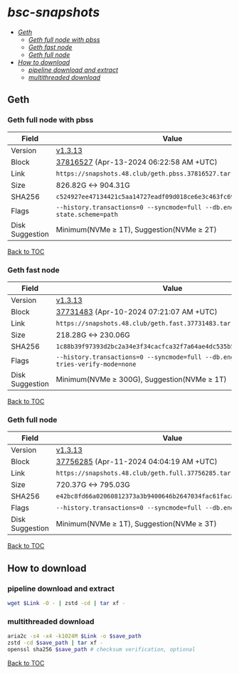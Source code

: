 # *bsc-snapshots*


- *[Geth](#geth)*
    - *[Geth full node with pbss](#geth-full-node-with-pbss)*
    - *[Geth fast node](#geth-fast-node)*
    - *[Geth full node](#geth-full-node)*
- *[How to download](#how-to-download)*
    - *[pipeline download and extract](#pipeline-download-and-extract)*
    - *[multithreaded download](#multithreaded-download)*

## Geth
### Geth full node with pbss

| Field |Value |
| --- | --- |
| Version | [v1.3.13](https://github.com/bnb-chain/bsc/releases/tag/v1.3.13) |
| Block | [37816527](https://bscscan.com/block/37816527) (Apr-13-2024 06:22:58 AM +UTC) |
| Link | `https://snapshots.48.club/geth.pbss.37816527.tar.zst` |
| Size | 826.82G <-> 904.31G |
| SHA256 | `c524927ee47134421c5aa14727eadf09d018ce6e3c463fc69511b676d6c487e9` |
| Flags | `--history.transactions=0 --syncmode=full --db.engine=pebble --state.scheme=path` |
| Disk Suggestion | Minimum(NVMe ≥ 1T), Suggestion(NVMe ≥ 2T)|

[Back to TOC](#bsc-snapshots)

### Geth fast node

| Field |Value |
| --- | --- |
| Version | [v1.3.13](https://github.com/bnb-chain/bsc/releases/tag/v1.3.13) |
| Block | [37731483](https://bscscan.com/block/37731483) (Apr-10-2024 07:21:07 AM +UTC) |
| Link | `https://snapshots.48.club/geth.fast.37731483.tar.zst` |
| Size | 218.28G <-> 230.06G |
| SHA256 | `1c88b39f97393d2bc2a34e3f34cacfca32f7a64ae4dc535b505bc2b953bafc4c` |
| Flags | `--history.transactions=0 --syncmode=full --db.engine=pebble --tries-verify-mode=none` |
| Disk Suggestion | Minimum(NVMe ≥ 300G), Suggestion(NVMe ≥ 1T)|

[Back to TOC](#bsc-snapshots)

### Geth full node

| Field |Value |
| --- | --- |
| Version | [v1.3.13](https://github.com/bnb-chain/bsc/releases/tag/v1.3.13) |
| Block | [37756285](https://bscscan.com/block/37756285) (Apr-11-2024 04:04:19 AM +UTC) |
| Link | `https://snapshots.48.club/geth.full.37756285.tar.zst` |
| Size | 720.37G <-> 795.03G |
| SHA256 | `e42bc8fd66a02060812373a3b9400646b2647034fac61faca335af6d18b9035f` |
| Flags | `--history.transactions=0 --syncmode=full --db.engine=pebble` |
| Disk Suggestion | Minimum(NVMe ≥ 1T), Suggestion(NVMe ≥ 3T)|

[Back to TOC](#bsc-snapshots)

## How to download
### pipeline download and extract

```bash
wget $Link -O - | zstd -cd | tar xf -
```

### multithreaded download

```bash
aria2c -s4 -x4 -k1024M $Link -o $save_path
zstd -cd $save_path | tar xf -
openssl sha256 $save_path # checksum verification, optional
```

[Back to TOC](#bsc-snapshots)
